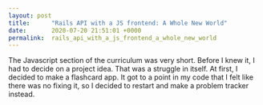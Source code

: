 ```yaml
---
layout: post
title:      "Rails API with a JS frontend: A Whole New World"
date:       2020-07-20 21:51:01 +0000
permalink:  rails_api_with_a_js_frontend_a_whole_new_world
---
```



The Javascript section of the curriculum was very short. Before I knew it, I had to decide on a project idea. That was a struggle in itself. At first, I decided to make a flashcard app. It got to a point in my code that I felt like there was no fixing it, so I decided to restart and make a problem tracker instead. 


